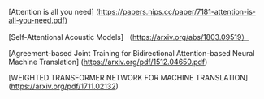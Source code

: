 
[Attention is all you need] (https://papers.nips.cc/paper/7181-attention-is-all-you-need.pdf)

[Self-Attentional Acoustic Models]  （https://arxiv.org/abs/1803.09519）

[Agreement-based Joint Training for Bidirectional Attention-based Neural Machine Translation] (https://arxiv.org/pdf/1512.04650.pdf)

[WEIGHTED TRANSFORMER NETWORK FOR MACHINE TRANSLATION] (https://arxiv.org/pdf/1711.02132)



